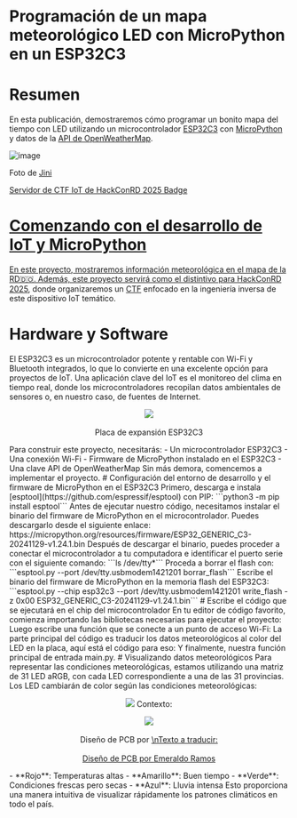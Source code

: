 
# Programación de un mapa meteorológico LED con MicroPython en un ESP32C3

# Resumen
En esta publicación, demostraremos cómo programar un bonito mapa del tiempo con LED utilizando un microcontrolador [ESP32C3](https://www.espressif.com/en/products/socs/esp32-c3) con [MicroPython](https://micropython.org) y datos de la [API de OpenWeatherMap](https://openweathermap.org/api).

![image](https://verpent.co/images/jpg/PHOTO-2025-02-01-01-24-57.jpg)

Foto de [Jini](https://www.instagram.com/fotosmalasperomias)

<a href="http://104.131.81.97" style="align: center;"> Servidor de CTF IoT de HackConRD 2025 Badge
# Comenzando con el desarrollo de IoT y MicroPython 
En este proyecto, mostraremos información meteorológica en el mapa de la RD🇩🇴. 
Además, este proyecto servirá como el distintivo para [HackConRD 2025](https://hackconrd.org), donde organizaremos un [CTF](http://104.131.81.97/) enfocado en la ingeniería inversa de este dispositivo IoT temático.
# Hardware y Software
El ESP32C3 es un microcontrolador potente y rentable con Wi-Fi y Bluetooth integrados, lo que lo convierte en una excelente opción para proyectos de IoT.  Una aplicación clave del IoT es el monitoreo del clima en tiempo real, donde los microcontroladores recopilan datos ambientales de sensores o, en nuestro caso, de fuentes de Internet.
<p align="center"><img src="https://verpent.co/images/jpg/IMG_2654.jpg"/> <br><br>Placa de expansión ESP32C3</p>
Para construir este proyecto, necesitarás:
- Un microcontrolador ESP32C3
- Una conexión Wi-Fi
- Firmware de MicroPython instalado en el ESP32C3
- Una clave API de OpenWeatherMap
Sin más demora, comencemos a implementar el proyecto.
# Configuración del entorno de desarrollo y el firmware de MicroPython en el ESP32C3
Primero, descarga e instala [esptool](https://github.com/espressif/esptool) con PIP:
```python3 -m pip install esptool```
Antes de ejecutar nuestro código, necesitamos instalar el binario del firmware de MicroPython en el microcontrolador.  Puedes descargarlo desde el siguiente enlace:
https://micropython.org/resources/firmware/ESP32_GENERIC_C3-20241129-v1.24.1.bin
Después de descargar el binario, puedes proceder a conectar el microcontrolador a tu computadora e identificar el puerto serie con el siguiente comando:
```ls /dev/tty*```
Proceda a borrar el flash con:
```esptool.py --port /dev/tty.usbmodem1421201 borrar_flash```
Escribe el binario del firmware de MicroPython en la memoria flash del ESP32C3:
```esptool.py --chip esp32c3 --port /dev/tty.usbmodem1421201 write_flash -z 0x00 ESP32_GENERIC_C3-20241129-v1.24.1.bin```
# Escribe el código que se ejecutará en el chip del microcontrolador
En tu editor de código favorito, comienza importando las bibliotecas necesarias para ejecutar el proyecto:
<script src="https://gist.github.com/jrgdiaz/c689d9af940a58c802fc8948866508dd.js"> </script> </script>
Luego escribe una función que se conecte a un punto de acceso Wi-Fi:
<script src="https://gist.github.com/jrgdiaz/2c05c11a2a223384a23fecb44e3d195a.js"> </script> </script>
La parte principal del código es traducir los datos meteorológicos al color del LED en la placa, aquí está el código para eso:
<script src="https://gist.github.com/jrgdiaz/26fb618d90c4da3297b7138f08e80d2e.js"></script>
Y finalmente, nuestra función principal de entrada main.py.
<script src="https://gist.github.com/jrgdiaz/7d53ec2555d0776cc3274d777b63134b.js"> </script>
# Visualizando datos meteorológicos
Para representar las condiciones meteorológicas, estamos utilizando una matriz de 31 LED aRGB, con cada LED correspondiente a una de las 31 provincias.  Los LED cambiarán de color según las condiciones meteorológicas:
<p align="center"><img src="https://verpent.co/images/jpg/IMG_2638.jpg"/> Contexto: <p align="center"><img src="https://verpent.co/images/jpg/IMG_2638.jpg"/> <br><br> Diseño de PCB por <a href=""> \nTexto a traducir: <br><br> Diseño de PCB por <a href=""> Emeraldo Ramos</a></p>
- **Rojo**: Temperaturas altas
- **Amarillo**: Buen tiempo
- **Verde**: Condiciones frescas pero secas
- **Azul**: Lluvia intensa
Esto proporciona una manera intuitiva de visualizar rápidamente los patrones climáticos en todo el país.
